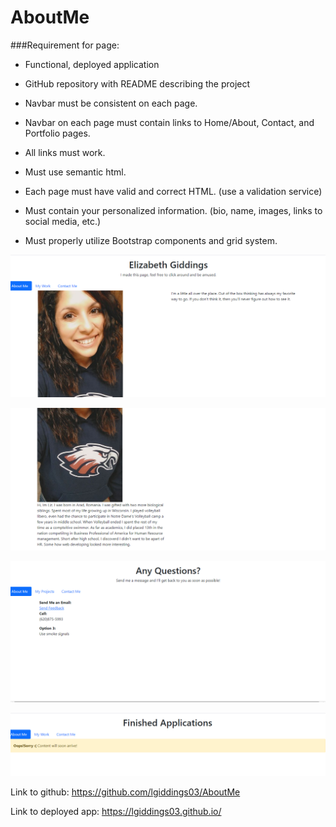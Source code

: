 # AboutMe

###Requirement for page:
* Functional, deployed application

* GitHub repository with README describing the project

* Navbar must be consistent on each page.

* Navbar on each page must contain links to Home/About, Contact, and Portfolio pages.

* All links must work.

* Must use semantic html.

* Each page must have valid and correct HTML. (use a validation service)

* Must contain your personalized information. (bio, name, images, links to social media, etc.)

* Must properly utilize Bootstrap components and grid system.

![project](AboutMe.png)

![project](AboutMe2.png)

![project](ContactMe.png)

![project](portfolio.png)

Link to github: https://github.com/lgiddings03/AboutMe
 
Link to deployed app: https://lgiddings03.github.io/

